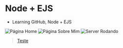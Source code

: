 # Node + EJS
- Learning GitHub, Node + EJS
<img src="/c/Users/T-Gamer/Desktop/Curso node + EJS/Home.png" alt="Página Home"/>

<img src='/c/Users/T-Gamer/Desktop/Curso node + EJS/Sobre.png' alt="Página Sobre Mim"/>

<img src='/c/Users/T-Gamer/Desktop/Curso node + EJS/Nodeserver.png' alt="Server Rodando"/>

<blockquote class="imgur-embed-pub" lang="en" data-id="a/DfgRQcN" data-context="false" ><a href="//imgur.com/a/DfgRQcN">Teste</a></blockquote><script async src="//s.imgur.com/min/embed.js" charset="utf-8"></script>
